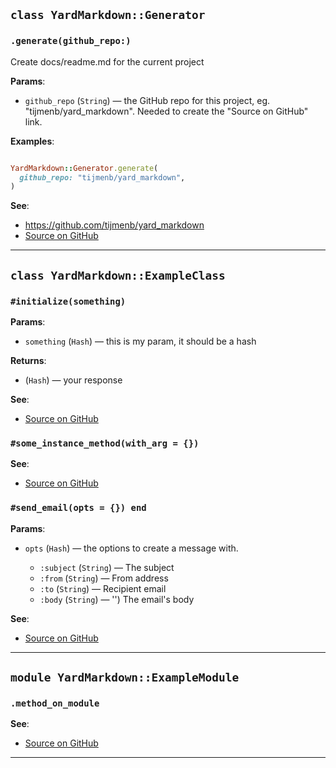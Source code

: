 
## `class YardMarkdown::Generator`

### `.generate(github_repo:)`

Create docs/readme.md for the current project

**Params**:

- `github_repo` (`String`) — the GitHub repo for this project, eg. "tijmenb/yard_markdown".
Needed to create the "Source on GitHub" link.
  

**Examples**:

```ruby

YardMarkdown::Generator.generate(
  github_repo: "tijmenb/yard_markdown",
)
```

**See**:
- https://github.com/tijmenb/yard_markdown
- [Source on GitHub](https://github.com/tijmenb/yard_markdown/blob/master/lib/yard_markdown/generator.rb#L16)

---

## `class YardMarkdown::ExampleClass`

### `#initialize(something)`

**Params**:

- `something` (`Hash`) — this is my param, it should be a hash
  

**Returns**:

- (`Hash`) — your response

**See**:
- [Source on GitHub](https://github.com/tijmenb/yard_markdown/blob/master/lib/yard_markdown/test_classes/example_class.rb#L5)

### `#some_instance_method(with_arg = {})`


**See**:
- [Source on GitHub](https://github.com/tijmenb/yard_markdown/blob/master/lib/yard_markdown/test_classes/example_class.rb#L8)

### `#send_email(opts = {}) end`

**Params**:

- `opts` (`Hash`) — the options to create a message with.
  
  - `:subject` (`String`) — The subject
  - `:from` (`String`) — From address
  - `:to` (`String`) — Recipient email
  - `:body` (`String`) — '') The email's body

**See**:
- [Source on GitHub](https://github.com/tijmenb/yard_markdown/blob/master/lib/yard_markdown/test_classes/example_class.rb#L16)

---

## `module YardMarkdown::ExampleModule`

### `.method_on_module`


**See**:
- [Source on GitHub](https://github.com/tijmenb/yard_markdown/blob/master/lib/yard_markdown/test_classes/example_class.rb#L20)

---

